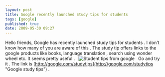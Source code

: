 ```yaml
---
layout: post
title: Google recently launched Study tips for students
tags: [google]
published: true
date: 2009-05-30 09:27
---
```

Hello friends,  Google has recently launched study tips for students . I don't know how many of you are aware of this . The study tip offers links to the google products like books, language translation , search using wonder wheel etc. It seems pretty useful .     ![Student tips from google](http://farm4.static.flickr.com/3359/3577940966_c717d6a2b7.jpg?v=0 "Student tips from google to help you guys")    Go and try it . The link is [http://google.com/studytips](http://google.com/studytips "Google study tips") .   
